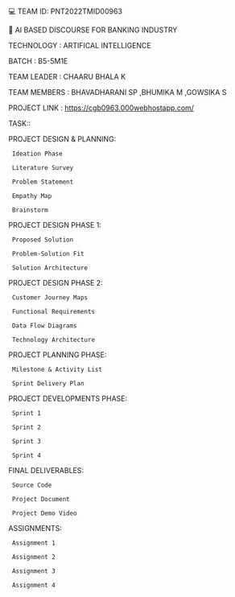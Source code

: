 💻 TEAM ID: PNT2022TMID00963

🤖 AI BASED DISCOURSE FOR BANKING INDUSTRY

TECHNOLOGY : ARTIFICAL INTELLIGENCE

BATCH : B5-5M1E

TEAM LEADER : CHAARU BHALA K 

TEAM MEMBERS : BHAVADHARANI SP ,BHUMIKA M ,GOWSIKA S
 
PROJECT LINK : https://cgb0963.000webhostapp.com/

TASK::

PROJECT DESIGN & PLANNING:

     Ideation Phase
     
     Literature Survey
     
     Problem Statement
     
     Empathy Map
     
     Brainstorm
 
PROJECT DESIGN PHASE 1:

     Proposed Solution
     
     Problem-Solution Fit
     
     Solution Architecture
     
PROJECT DESIGN PHASE 2:

     Customer Journey Maps
     
     Functional Requirements
     
     Data Flow Diagrams
     
     Technology Architecture
     
PROJECT PLANNING PHASE:

     Milestone & Activity List
     
     Sprint Delivery Plan
    
PROJECT DEVELOPMENTS PHASE:

     Sprint 1
     
     Sprint 2
     
     Sprint 3
     
     Sprint 4
    
FINAL DELIVERABLES:

     Source Code
     
     Project Document
     
     Project Demo Video
    
ASSIGNMENTS:

     Assignment 1
     
     Assignment 2
     
     Assignment 3
   
     Assignment 4

